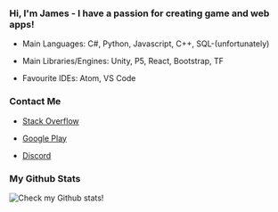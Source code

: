 ### Hi, I'm James - I have a passion for creating game and web apps!

 - Main Languages: C#, Python, Javascript, C++, SQL-(unfortunately)
 
 - Main Libraries/Engines: Unity, P5, React, Bootstrap, TF
 
 - Favourite IDEs: Atom, VS Code

### Contact Me

 - [Stack Overflow](https://stackoverflow.com/users/14873974/james-barnett)

 - [Google Play](https://play.google.com/store/apps/dev?id=4979929486351667387)

 - [Discord](JamesB#0733)

### My Github Stats

![Check my Github stats!](https://github-readme-stats.vercel.app/api?username=j4mes-b4rnett)
